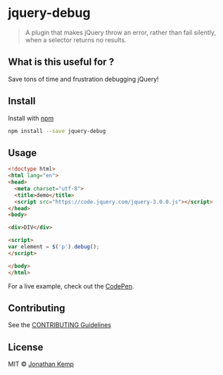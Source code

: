 # jquery-debug

> A plugin that makes jQuery throw an error, rather than fail silently, when a selector returns no results.

## What is this useful for ?

Save tons of time and frustration debugging jQuery!

## Install

Install with [npm](https://npmjs.org/package/jquery-debug)

```bash
npm install --save jquery-debug
```

## Usage

```html
<!doctype html>
<html lang="en">
<head>
  <meta charset="utf-8">
  <title>demo</title>
  <script src="https://code.jquery.com/jquery-3.0.0.js"></script>
</head>
<body>

<div>DIV</div>

<script>
var element = $('p').debug();
</script>

</body>
</html>
```

For a live example, check out the [CodePen](http://codepen.io/jonkemp/pen/PzZdLQ?editors=1010).

## Contributing

See the [CONTRIBUTING Guidelines](https://github.com/jonkemp/inline-css/blob/master/CONTRIBUTING.md)

## License

MIT © [Jonathan Kemp](http://jonkemp.com)

